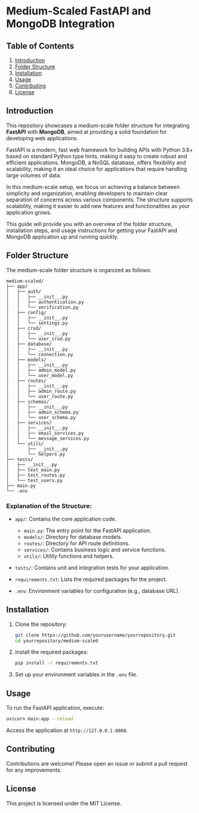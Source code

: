 # Medium-Scaled FastAPI and MongoDB Integration

## Table of Contents
1. [Introduction](#introduction)
2. [Folder Structure](#folder-structure)
3. [Installation](#installation)
4. [Usage](#usage)
5. [Contributing](#contributing)
6. [License](#license)

## Introduction
This repository showcases a medium-scale folder structure for integrating **FastAPI** with **MongoDB**, aimed at providing a solid foundation for developing web applications. 

FastAPI is a modern, fast web framework for building APIs with Python 3.6+ based on standard Python type hints, making it easy to create robust and efficient applications. MongoDB, a NoSQL database, offers flexibility and scalability, making it an ideal choice for applications that require handling large volumes of data.

In this medium-scale setup, we focus on achieving a balance between simplicity and organization, enabling developers to maintain clear separation of concerns across various components. The structure supports scalability, making it easier to add new features and functionalities as your application grows.

This guide will provide you with an overview of the folder structure, installation steps, and usage instructions for getting your FastAPI and MongoDB application up and running quickly.

## Folder Structure
The medium-scale folder structure is organized as follows:

```plaintext
medium-scaled/
├── app/
│   ├── auth/
│   │   ├── __init__.py
│   │   ├── authentication.py
│   │   └── verification.py
│   ├── config/
│   │   ├── __init__.py
│   │   └── settings.py
│   ├── crud/
│   │   ├── __init__.py
│   │   └── user_crud.py
│   ├── database/
│   │   ├── __init__.py
│   │   └── connection.py
│   ├── models/
│   │   ├── __init__.py
│   │   ├── admin_model.py
│   │   └── user_model.py
│   ├── routes/
│   │   ├── __init__.py
│   │   ├── admin_route.py
│   │   └── user_route.py
│   ├── schemas/
│   │   ├── __init__.py
│   │   ├── admin_schema.py
│   │   └── user_schema.py
│   ├── services/
│   │   ├── __init__.py
│   │   ├── email_services.py
│   │   └── message_services.py
│   └── utils/
│       ├── __init__.py
│       └── helpers.py
├── tests/
│   ├── __init__.py
│   ├── test_main.py
│   ├── test_routes.py
│   └── test_users.py
├── main.py
└── .env
```

### Explanation of the Structure:
- `app/`: Contains the core application code.
  - `main.py`: The entry point for the FastAPI application.
  - `models/`: Directory for database models.
  - `routes/`: Directory for API route definitions.
  - `services/`: Contains business logic and service functions.
  - `utils/`: Utility functions and helpers.
  
- `tests/`: Contains unit and integration tests for your application.

- `requirements.txt`: Lists the required packages for the project.

- `.env`: Environment variables for configuration (e.g., database URL).

## Installation
1. Clone the repository:
   ```bash
   git clone https://github.com/yourusername/yourrepository.git
   cd yourrepository/medium-scaled
   ```

2. Install the required packages:
   ```bash
   pip install -r requirements.txt
   ```

3. Set up your environment variables in the `.env` file.

## Usage
To run the FastAPI application, execute:
```bash
uvicorn main:app --reload
```
Access the application at `http://127.0.0.1:8000`. 

## Contributing
Contributions are welcome! Please open an issue or submit a pull request for any improvements.

## License
This project is licensed under the MIT License.
